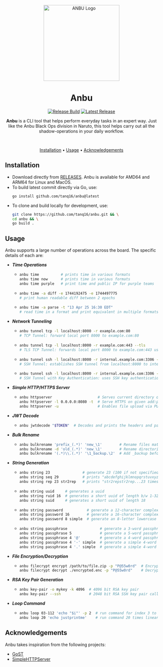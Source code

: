 <div align="center">
  <img src=".github/assets/logo.png" alt="ANBU Logo" width="250"/>

  <h1 align="center">Anbu</h1>

  <a href="https://github.com/tanq16/anbu/actions/workflows/release.yml"><img src="https://github.com/tanq16/anbu/actions/workflows/release.yml/badge.svg" alt="Release Build"></a>&nbsp;<a href="https://github.com/tanq16/anbu/releases/latest"><img src="https://img.shields.io/github/v/release/tanq16/anbu" alt="Latest Release"></a><br>

  <p><b>Anbu</b> is a CLI tool that helps perform everyday tasks in an expert way. Just like the Anbu Black Ops division in Naruto, this tool helps carry out all the shadow-operations in your daily workflow.</p><br>
  
  <a href="#installation">Installation</a> &bull; <a href="#usage">Usage</a> &bull; <a href="#acknowledgements">Acknowledgements</a><br>
</div>

## Installation

- Download directly from [RELEASES](https://github.com/Tanq16/anbu/releases). Anbu is available for AMD64 and ARM64 for Linux and MacOS.
- To build latest commit directly via Go, use:
  ```bash
  go install github.com/tanq16/anbu@latest
  ```
- To clone and build locally for development, use:
  ```bash
  git clone https://github.com/tanq16/anbu.git && \
  cd anbu && \
  go build .
  ```

## Usage

Anbu supports a large number of operations across the board. The specific details of each are:

- ***Time Operations***
  - ```bash
    anbu time          # prints time in various formats
    anbu time now      # prints time in various formats
    anbu time purple   # print time and public IP for purple teams
    ```
  - ```bash
    anbu time -a diff -e 1744192475 -e 1744497775
    # print human readable diff between 2 epochs
    ```
  - ```bash
    anbu time -a parse -t "13 Apr 25 16:30 EDT"
    # read time in a format and print equivalent in multiple formats
    ```
- ***Network Tunneling***
  - ```bash
    anbu tunnel tcp -l localhost:8000 -r example.com:80
    # TCP Tunnel: forward local port 8000 to example.com:80
    ```
  - ```bash
    anbu tunnel tcp -l localhost:8000 -r example.com:443 --tls
    # TLS TCP Tunnel: forwards local port 8000 to example.com:443 using TLS
    ```
  - ```bash
    anbu tunnel ssh -l localhost:8000 -r internal.example.com:3306 -s ssh.example.com:22 -u username -p password
    # SSH Tunnel: establishes SSH tunnel from localhost:8000 to internal.example.com:3306 via SSH server
    ```
  - ```bash
    anbu tunnel ssh -l localhost:8000 -r internal.example.com:3306 -s ssh.example.com:22 -u username -k ~/.ssh/mykey
    # SSH Tunnel with Key Authentication: uses SSH key authentication instead of password
    ```
- ***Simple HTTP/HTTPS Server***
  - ```bash
    anbu httpserver                     # Serves current directory on http://localhost:8000
    anbu httpserver -l 0.0.0.0:8080 -t  # Serve HTTPS on given add:port with a self-signed cert
    anbu httpserver -u                  # Enables file upload via PUT requests
    ```
- ***JWT Decode***
  - ```bash
    anbu jwtdecode "$TOKEN"  # Decodes and prints the headers and payload values in a table
    ```
- ***Bulk Rename***
  - ```bash
    anbu bulkrename 'prefix_(.*)' 'new_\1'        # Rename files matching regex pattern
    anbu bulkrename -d 'old_(.*)' 'new_\1'        # Rename directories instead of files
    anbu bulkrename '(.*)\\.(.*)' '\1_backup.\2'  # Add _backup before extension
    ```
- ***String Generation***
  - ```bash
    anbu string 23               # generate 23 (100 if not specified) random alphanumeric chars
    anbu string seq 29           # prints "abcdefghijklmnopqrstuvxyz" until desired length
    anbu string rep 23 str2rep   # prints "str2repstr2rep...23 times"
    ```
  - ```bash
    anbu string uuid     # generates a uuid
    anbu string ruid 16  # generates a short uuid of length b/w 1-32
    anbu string suid     # generates a short uuid of length 18
    ```
  - ```bash
    anbu string password           # generate a 12-character complex password
    anbu string password 16        # generate a 16-character complex password
    anbu string password 8 simple  # generate an 8-letter lowercase password
    ```
  - ```bash
    anbu string passphrase               # generate a 3-word passphrase with hyphens
    anbu string passphrase 5             # generate a 5-word passphrase with hyphens
    anbu string passphrase 4 '@'         # generate a 4-word passphrase with period separators
    anbu string passphrase 4 '-' simple  # generate a simple 4-word lowercase passphrase
    anbu string passphrase 4 '.' simple  # generate a simple 4-word passphrase with numbers and capitalization
    ```
- ***File Encryption/Decryption***
  - ```bash
    anbu filecrypt encrypt /path/to/file.zip -p "P@55w0rd"  # Encrypt a file
    anbu filecrypt decrypt ./encrypted.enc -p "P@55w0rd"    # Decrypt a file
    ```
- ***RSA Key Pair Generation***
  - ```bash
    anbu key-pair -o mykey -k 4096  # 4096 bit RSA key pair
    anbu key-pair --ssh             # 2048 bit RSA SSH key pair called anbu-key.*
    ```
- ***Loop Command***
  - ```bash
    anbu loop 03-112 'echo "$i"' -p 2  # run command for index 3 to 112 as 003, 004, ...
    anbu loop 20 'echo justprintme'    # run command 20 times linearly
    ```

## Acknowledgements

Anbu takes inspiration from the following projects:

- [GoST](https://github.com/ginuerzh/gost)
- [SimpleHTTPServer](https://github.com/projectdiscovery/simplehttpserver)

